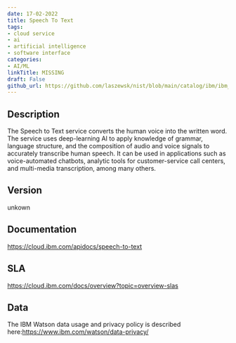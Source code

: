 ```yaml
---
date: 17-02-2022
title: Speech To Text
tags: 
- cloud service
- ai
- artificial intelligence
- software interface
categories: 
- AI/ML
linkTitle: MISSING
draft: False         
github_url: https://github.com/laszewsk/nist/blob/main/catalog/ibm/ibm_speech_to_text.yaml
---
```


## Description

The Speech to Text service converts the human voice into the written
word. The service uses deep-learning AI to apply knowledge of
grammar, language structure, and the composition of audio and voice
signals to accurately transcribe human speech. It can be used in
applications such as voice-automated chatbots, analytic tools for
customer-service call centers, and multi-media transcription, among
many others.


## Version

unkown

## Documentation

https://cloud.ibm.com/apidocs/speech-to-text

## SLA

https://cloud.ibm.com/docs/overview?topic=overview-slas

## Data

The IBM Watson data usage and privacy policy is described here:https://www.ibm.com/watson/data-privacy/
